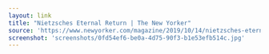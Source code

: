 ```yaml
---
layout: link
title: "Nietzsches Eternal Return | The New Yorker"
source: 'https://www.newyorker.com/magazine/2019/10/14/nietzsches-eternal-return'
screenshot: 'screenshots/0fd54ef6-be0a-4d75-90f3-b1e53efb514c.jpg'
---
```


